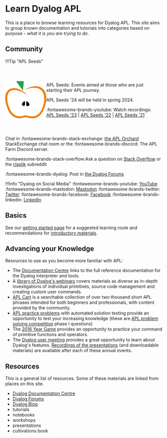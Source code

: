 # Learn Dyalog APL
This is a place to browse learning resources for Dyalog APL. This site aims to group known documentation and tutorials into categories based on purpose - *what it is you are trying to do*.

## Community
!!!Tip "APL Seeds"
	<div style="display: flex; justify-content: space-around;">
		<img style="object-fit:none" src="./img/aplseeds-logo.png"> 
		<div style="padding:30px 10px 30px 0">
			<p>APL Seeds: Events aimed at those who are just starting their APL journey.</p>
			<p>APL Seeds '24 will be held in spring 2024.</p>
			<p><span class="logo-youtube">:fontawesome-brands-youtube:</span> Watch recordings: <a target="_blank" href="https://dyalog.tv/APLSeeds23/">APL Seeds '23</a> | <a target="_blank" href="https://dyalog.tv/APLSeeds22/">APL Seeds '22</a> | <a target="_blank" href="https://dyalog.tv/APLSeeds21/">APL Seeds '21</a>
		</div>
	</div>

Chat in :fontawesome-brands-stack-exchange: [the APL Orchard](https://apl.chat) StackExchange chat room or the <span class="logo-discord">:fontawesome-brands-discord:</span> The APL Farm Discord server.

:fontawesome-brands-stack-overflow:Ask a question on [Stack Overflow](https://stackoverflow.com/questions/tagged/apl+or+dyalog) or the [r/apljk](https://www.reddit.com/r/apljk/) subreddit

<span class="logo-dyalog">:fontawesome-brands-dyalog:</span> Post in [the Dyalog Forums](https://forums.dyalog.com/)

!!!Info "Dyalog on Social Media"
	<span class="logo-youtube">:fontawesome-brands-youtube:</span> [YouTube](https://www.youtube.com/@DyalogLtd)
	<span class="logo-mastodon">:fontawesome-brands-mastodon:</span> [Mastodon](https://mastodon.social/@dyalog)
	<span class="logo-twitter">:fontawesome-brands-twitter:</span> [Twitter](https://www.twitter.com/DyalogAPL)
	<span class="logo-facebook">:fontawesome-brands-facebook:</span> [Facebook](https://www.facebook.com/DyalogAPL)
	<span class="logo-linkedin">:fontawesome-brands-linkedin:</span> [LinkedIn](https://www.linkedin.com/company/dyalog-ltd-)

## Basics
See our [getting started page](./getting-started/index.md) for a suggested learning route and recommendations for [introductory materials](./getting-started/introductions.md).

## Advancing your Knowledge
Resources to use as you become more familiar with APL:

- The [Documentation Centre](https://docs.dyalog.com) links to the full reference documentation for the Dyalog interpreter and tools.
-   A [library of Dyalog's webinars](https://aplwiki.com/wiki/Dyalog_webinar) covers materials as diverse as in-depth investigations of individual primitives, source code management and creating custom user commands.
-   [APL Cart](https://aplcart.info/) is a searchable collection of over two thousand short APL phrases intended for both beginners and professionals, with content provided by the community.
-   [APL practice problems](https://problems.tryapl.org/) with automated solution testing provide an opportunity to test your increasing knowledge (these are [APL problem solving competition](https://www.dyalog.com/student-competition.htm) phase I questions)
-   The [2016 Year Game](https://www.dyalog.com/2016-year-game.htm) provides an opportunity to practice your command of primitive functions and operators.
-   The [Dyalog user meeting](https://www.dyalog.com/user-meetings/index.htm) provides a great opportunity to learn about Dyalog's features.
	[Recordings of the presentations](https://dyalog.tv/) (and downloadable materials) are available after each of these annual events.
	

## Resources
This is a general list of resources. Some of these materials are linked from places on this site.

- [Dyalog Documentation Centre](https://docs.dyalog.com)
- [Dyalog Forums](https://forums.dyalog.com/)
- [Dyalog Blog](https://dyalog.com/blog)
- tutorials
- notebooks
- workshops
- presentations
- cultivations book
